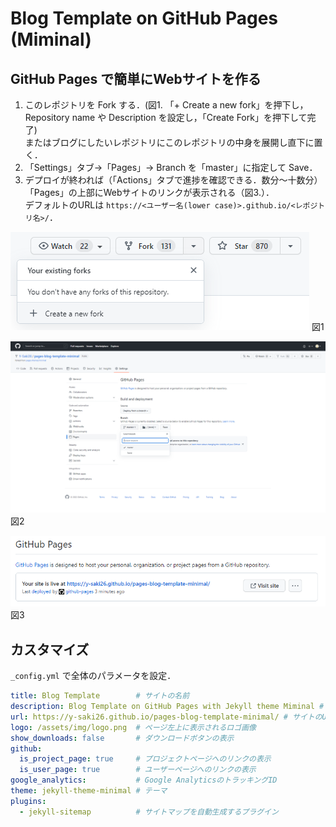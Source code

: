 # Blog Template on GitHub Pages (Miminal)

## GitHub Pages で簡単にWebサイトを作る

1. このレポジトリを Fork する．(図1. 「+ Create a new fork」を押下し，Repository name や Description を設定し，「Create Fork」を押下して完了)  
またはブログにしたいレポジトリにこのレポジトリの中身を展開し直下に置く．
2. 「Settings」タブ→「Pages」→ Branch を「master」に指定して Save．
3. デプロイが終われば（「Actions」タブで進捗を確認できる．数分～十数分）「Pages」の上部にWebサイトのリンクが表示される（図3.）．  
デフォルトのURLは `https://<ユーザー名(lower case)>.github.io/<レポジトリ名>/`．

![図1](readme_figures/fig1.png)
図1

![図2](readme_figures/fig2.png)
図2

![図3](readme_figures/fig3.png)
図3

## カスタマイズ

`_config.yml` で全体のパラメータを設定．

```yaml
title: Blog Template        # サイトの名前
description: Blog Template on GitHub Pages with Jekyll theme Miminal # サイトの説明
url: https://y-saki26.github.io/pages-blog-template-minimal/ # サイトのURL
logo: /assets/img/logo.png  # ページ左上に表示されるロゴ画像
show_downloads: false       # ダウンロードボタンの表示
github:
  is_project_page: true     # プロジェクトページへのリンクの表示
  is_user_page: true        # ユーザーページへのリンクの表示
google_analytics:           # Google AnalyticsのトラッキングID
theme: jekyll-theme-minimal # テーマ
plugins:
  - jekyll-sitemap          # サイトマップを自動生成するプラグイン
```
